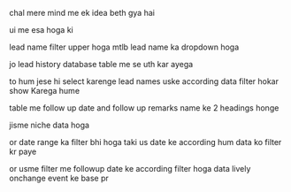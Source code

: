 chal mere mind me ek idea beth gya hai 

ui me esa hoga ki 

lead name filter upper hoga mtlb lead name ka dropdown hoga

jo lead history database table me se uth kar ayega

to hum jese hi select karenge lead names uske according data filter hokar show Karega hume

table me follow up date and follow up remarks name ke 2 headings honge

jisme niche data hoga

or date range ka filter bhi hoga taki us date ke according hum data ko filter kr paye

or usme filter me followup date ke according filter hoga data lively onchange event ke base pr

